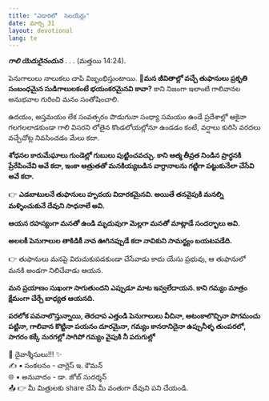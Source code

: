 ```yaml
---
title: "ఎడారిలో  సెలయేర్లు"
date: మార్చి 31
layout: devotional
lang: te
---
```



***గాలి యెదురైనందున*** . . . (మత్తయి 14:24). 

 పెనుగాలులు నాలుకలు చాపి విజృంభిస్తుంటాయి. 
**📖మన జీవితాల్లో వచ్చే తుఫానులు ప్రకృతి సంబంధమైన సుడిగాలులకంటే భయంకరమైనవి కావా?**
 కాని నిజంగా ఇలాంటి గాలివానల అనుభవాల గురించి మనం సంతోషించాలి.

 ఉదయం, అస్తమయం లేక సంవత్సరం పొడుగునా సంధ్యా సమయం ఉండే ప్రదేశాల్లో ఆకైనా గలగలలాడకుండా గాలి విసరని లోతైన కొండలోయల్లోనూ ఉండడం కంటే, వర్షాలు కురిసి వరదలు వచ్చేచోట్ల నివసించడం మేలు కదా. 

**శోధనల కారుమేఘాలు గుండెల్లో గుబులు పుట్టించవచ్చు. కాని ఆత్మ తీవ్రత నిండిన ప్రార్ధనకి ప్రేరేపించేవి అవే కదా, ఇంకా ఆత్రుతతో మనకియ్యబడిన వాగ్దానాలను గట్టిగా పట్టుకునేలా చేసేవి అవే కదా.**

👉 **ఎడబాటులనే తుఫానులు హృదయ విదారకమైనవి. అయితే తనవైపుకి మనల్ని  మళ్ళించుకునే దేవుని సాధనాలే అవి.**

 **ఆయన రహస్యంగా మనతో ఉండి మృదువుగా మెల్లగా మనతో మాట్లాడే సందర్భాలు అవి.**

 **అలలకీ పెనుగాలుల తాకిడికీ నావ ఊగినప్పుడే కదా నావికుని సామర్థ్యం బయటపడేది.**

👉 తుఫానులు మనపై విరుచుకుపడకుండా చేసేవాడు కాదు యేసు ప్రభువు, ఆ తుఫానులో మనకి అండగా నిలిచేవాడు ఆయన. 

**మన ప్రయాణం సుఖంగా సాగుతుందని ఎప్పుడూ మాట ఇవ్వలేదాయన. కాని గమ్యం మాత్రం క్షేమంగా చేర్చే బాధ్యత ఆయనది.**

**పరలోక పవనాలొస్తున్నాయి, తెరచాప ఎత్తండి పెనుగాలులు వీచినా, ఆటంకాలొచ్చినా పొగమంచు పట్టినా, గాలివాన కొట్టినా పయనం దూరమైనా, గమ్యం కానరానిదైనా ఉప్పునీళ్ళ తుంపరలో, సాగరం కక్కే నురగల్లో సాగిపో గమ్యం వైపుకి నీ పరుగుల్లో**

<div class="blessing">🙏 <span class="bless-text">దైవాశ్శీసులు!!!</span> ✨</div>

<div class="credit">✍️ <span class="credit-text">▪ సంకలనం - చార్లెస్ ఇ. కౌమన్</span></div>
<div class="credit">🌐 <span class="credit-text">▪ అనువాదం - డా. జోబ్ సుదర్శన్</span></div>


<div class="share">📤 👉 <span class="share-text">మీ మిత్రులకు share చేసి మీ వంతుగా దేవుని పని చేయండి.</span></div>
